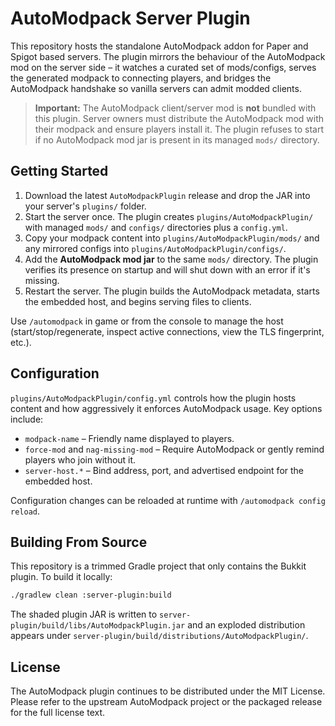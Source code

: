 # AutoModpack Server Plugin

This repository hosts the standalone AutoModpack addon for Paper and Spigot based servers. The plugin mirrors the behaviour of the AutoModpack mod on the server side – it watches a curated set of mods/configs, serves the generated modpack to connecting players, and bridges the AutoModpack handshake so vanilla servers can admit modded clients.

> **Important:** The AutoModpack client/server mod is **not** bundled with this plugin. Server owners must distribute the AutoModpack mod with their modpack and ensure players install it. The plugin refuses to start if no AutoModpack mod jar is present in its managed `mods/` directory.

## Getting Started

1. Download the latest `AutoModpackPlugin` release and drop the JAR into your server's `plugins/` folder.
2. Start the server once. The plugin creates `plugins/AutoModpackPlugin/` with managed `mods/` and `configs/` directories plus a `config.yml`.
3. Copy your modpack content into `plugins/AutoModpackPlugin/mods/` and any mirrored configs into `plugins/AutoModpackPlugin/configs/`.
4. Add the **AutoModpack mod jar** to the same `mods/` directory. The plugin verifies its presence on startup and will shut down with an error if it's missing.
5. Restart the server. The plugin builds the AutoModpack metadata, starts the embedded host, and begins serving files to clients.

Use `/automodpack` in game or from the console to manage the host (start/stop/regenerate, inspect active connections, view the TLS fingerprint, etc.).

## Configuration

`plugins/AutoModpackPlugin/config.yml` controls how the plugin hosts content and how aggressively it enforces AutoModpack usage. Key options include:

- `modpack-name` – Friendly name displayed to players.
- `force-mod` and `nag-missing-mod` – Require AutoModpack or gently remind players who join without it.
- `server-host.*` – Bind address, port, and advertised endpoint for the embedded host.

Configuration changes can be reloaded at runtime with `/automodpack config reload`.

## Building From Source

This repository is a trimmed Gradle project that only contains the Bukkit plugin. To build it locally:

```bash
./gradlew clean :server-plugin:build
```

The shaded plugin JAR is written to `server-plugin/build/libs/AutoModpackPlugin.jar` and an exploded distribution appears under `server-plugin/build/distributions/AutoModpackPlugin/`.

## License

The AutoModpack plugin continues to be distributed under the MIT License. Please refer to the upstream AutoModpack project or the packaged release for the full license text.
